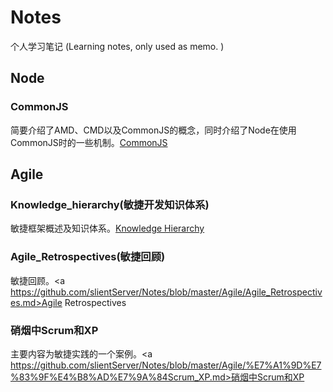 # Notes
个人学习笔记 (Learning notes,  only used as memo. )
## Node
### CommonJS
简要介绍了AMD、CMD以及CommonJS的概念，同时介绍了Node在使用CommonJS时的一些机制。<a href="https://github.com/slientServer/Notes/blob/master/Node/CommonJS.md">CommonJS</a>

## Agile
### Knowledge_hierarchy(敏捷开发知识体系)
敏捷框架概述及知识体系。<a href="https://github.com/slientServer/Notes/blob/master/Agile/knowledge_hierarchy.md">Knowledge Hierarchy</a>
### Agile_Retrospectives(敏捷回顾)
敏捷回顾。<a https://github.com/slientServer/Notes/blob/master/Agile/Agile_Retrospectives.md>Agile Retrospectives</a>
### 硝烟中Scrum和XP
主要内容为敏捷实践的一个案例。<a https://github.com/slientServer/Notes/blob/master/Agile/%E7%A1%9D%E7%83%9F%E4%B8%AD%E7%9A%84Scrum_XP.md>硝烟中Scrum和XP</a>